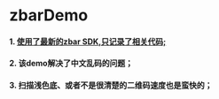 # zbarDemo

#### 1.  [使用了最新的zbar SDK,只记录了相关代码;](ttps://github.com/ruby-pactera/ZbarBuild)
#### 2.  该demo解决了中文乱码的问题；
#### 3.  扫描浅色底、或者不是很清楚的二维码速度也是蛮快的；
